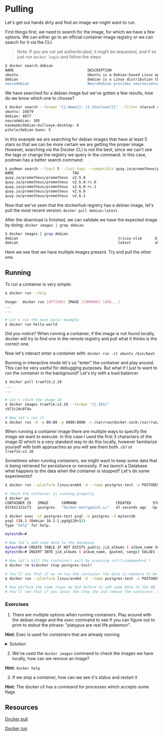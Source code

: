 # Pulling

Let's get out hands dirty and find an image we might want to run.

First things first, we need to search for the image, for which we have a few options. We can either go to an official container image registry or we can search for it via the CLI:

> Note: If you are not yet authenticated, it might be requested, and if so just run `docker login` and follow the steps

```sh
$ docker search debian
NAME                                  DESCRIPTION                                     STARS     OFFICIAL   AUTOMATED
ubuntu                                Ubuntu is a Debian-based Linux operating sys…   16679     [OK]
debian                                Debian is a Linux distribution that's compos…   4877      [OK]
neurodebian                           NeuroDebian provides neuroscience research s…   105       [OK]
```

We have searched for a debian image but we've gotten a few results, how do we know which one to choose?

```sh
$ docker search --format "{{.Name}}: {{.StarCount}}" --filter stars=5 debian
ubuntu: 16679
debian: 4877
neurodebian: 105
kasmweb/debian-bullseye-desktop: 6
pihole/debian-base: 5

```

In this example we are searching for debian images that have at least 5 stars so that we can be more certain we are getting the proper image. However, searching via the Docker CLI is not the best, since we can't see the tags or change the registry we query in the command. In this case, podman has a better search command:

```sh
$ podman search --limit 5 --list-tags --compatible quay.io/prometheus/prometheus
NAME                           TAG
quay.io/prometheus/prometheus  v2.5.0
quay.io/prometheus/prometheus  v2.6.0-rc.0
quay.io/prometheus/prometheus  v2.6.0-rc.1
quay.io/prometheus/prometheus  v2.6.0
quay.io/prometheus/prometheus  v2.6.1

```

Now that we've seen that the dockerhub registry has a debian image, let's pull the most recent version:
`docker pull debian:latest`.

After the download is finished, we can validate we have the expected image by doing:
`docker images | grep debian`.

```sh
$ docker images | grep debian
debian                                              trixie-slim      bfeffe4da138   3 weeks ago    98.1MB
debian                                              latest           a588e7890234   3 weeks ago    139MB
```

Here we see that we have multiple images present. Try and pull the other one.

## Running

To run a container is very simple:
```sh
$ docker run --help

Usage:  docker run [OPTIONS] IMAGE [COMMAND] [ARG...]
...
...

# Let's run the most basic example
$ docker run hello-world
```

Did you notice? When running a container, if the image is not found locally, docker will try to find one in the remote registry and pull what it thinks is the correct one.

Now let's interact enter a container with: `docker run -it ubuntu /bin/bash`

Running in interactive mode let's us "enter" the container and play around. This can be very useful for debugging purposes. But what if I just to want to run the container in the background? Let's try with a load balancer.

```sh
$ docker pull traefik:2.10
...
...

# Let's check the image ID 
$ docker images traefik:v2.10 --format "{{.ID}}"
cb72c2dc074a

# Now let's run it
$ docker run -d -p 80:80 -p 8080:8080 -v /var/run/docker.sock:/var/run/docker.sock --name reverse-proxy cb7 --api.insecure=true --providers.docker
```

When running a container image there are multiple ways to specify the image we want to execute. In this case I used the first 3 characters of the image ID which is a very standard way to do this locally, however familiarize yourself with both approaches as you will see them both. `cb7` or `traefik:v2.10`

Sometimes when running containers, we might want to keep some data that is being retrieved for persistance or necessity. If we launch a Database what happens to the data when the container is stopped? Let's do some experiments!!

```sh
$ docker run --platform linux/arm64 -d --name postgres-test -e POSTGRES_PASSWORD='password' -e POSTGRES_DB=mytestdb -p 5432:5432 postgres

# check the container is running properly
$ docker ps
CONTAINER ID   IMAGE      COMMAND                  CREATED          STATUS          PORTS                    NAMES
65fb51323cf3   postgres   "docker-entrypoint.s…"   47 seconds ago   Up 46 seconds   0.0.0.0:5432->5432/tcp   postgres-test

$ docker exec -it postgres-test psql -U postgres -d mytestdb
psql (16.1 (Debian 16.1-1.pgdg120+1))
Type "help" for help.

mytestdb=#

# Now let's add some data to the database
mytestdb=# CREATE TABLE IF NOT EXISTS public.jid_albums ( album_name VARCHAR(255) NOT NULL, goated BOOLEAN, songs INT NOT NULL);
mytestdb=# INSERT INTO jid_albums ( album_name, goated, songs) VALUES ( 'the forever story', true, 16);

# Now let's kill the container( exit by pressing <ctrl/command>+d )
$ docker rm $(docker stop postgres-test)

# You'll see that if we re-run the container the data is nowhere to be found which is expected. To fix this let's create the container with a volume 
$ docker run --platform linux/arm64 -d --name postgres-test -e POSTGRES_PASSWORD='password' -e POSTGRES_DB=mytestdb -p 5432:5432 -v postgres-data:/var/lib/postgresql/data postgres

# Now perform the same steps we did before to add some data to the DB. Exec into the container and run the SQL commands. 
# You'll see that if you leave the stop the and remove the container, and re-run with the volume, the data will still be present
```

### Exercises

1. There are multiple options when running containers. Play around with the debian image and the *exec* command to see if you can figure out to print to *stdout* the phrase: "platypus are real life pokemon". 

**Hint:** Exec is used for containers that are already running.

<details>
<summary>Solution</summary> 

```sh
$ docker run --name mycontainer -d -i -t alpine /bin/sh
$ docker exec -it mycontainer echo "platypus are real life pokemon"
```

</details>

2. We've used the `docker images` command to check the images we have locally, how can we remove an image?

**Hint:** `docker help`

3. If we stop a container, how can we see it's status and restart it

**Hint:** The docker cli has a command for processes which accepts some flags

## Resources

[Docker pull](https://docs.docker.com/engine/reference/commandline/pull/)

[Docker run](https://docs.docker.com/engine/reference/commandline/run/)
